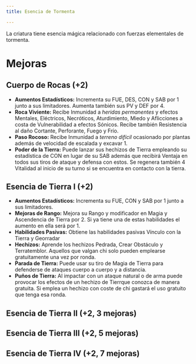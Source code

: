 ```yaml
---
title: Esencia de Tormenta

---
```


La criatura tiene esencia mágica relacionado con fuerzas elementales de tormenta.

# Mejoras

## Cuerpo de Rocas (+2)

- **Aumentos Estadísticos:** Incrementa su FUE, DES, CON y SAB por 1 junto a sus limitadores. Aumenta también sus PV y DEF por 4.
- **Roca Viviente:** Recibe Inmunidad a *heridas permanentes* y efectos Mentales, Eléctricos, Necróticos, Aturdimiento, Miedo y Aflicciones a costa de Vulnerabilidad a efectos Sónicos. Recibe también Resistencia al daño Cortante, Perforante, Fuego y Frío.
- **Paso Rocoso:** Recibe Inmunidad a *terreno difícil* ocasionado por plantas además de velocidad de escalada y excavar 1. 
- **Poder de la Tierra:** Puede lanzar sus hechizos de Tierra empleando su estadística de CON en lugar de su SAB además que recibirá Ventaja en todos sus tiros de ataque y defensa con estos. Se regenera también 4 Vitalidad al inicio de su turno si se encuentra en contacto con la tierra.

## Esencia de Tierra I (+2)

- **Aumentos Estadísticos:** Incrementa su FUE, CON y SAB por 1 junto a sus limitadores.
- **Mejoras de Rango:** Mejora su Rango y modificador en Magia y Ascendencia de Tierra por 2. Si ya tiene una de estas habilidades el aumento en ella será por 1. 
- **Habilidades Pasivas:** Obtiene las habilidades pasivas Vínculo con la Tierra y Georradar
- **Hechizos:** Aprende los hechizos Pedrada, Crear Obstáculo y Terratemblor. Aquellos que valgan chi solo pueden emplearse gratuitamente una vez por ronda.
- **Parada de Tierra:** Puede usar su tiro de Magia de Tierra para defenderse de ataques cuerpo a cuerpo y a distancia.
- **Puños de Tierra:** Al impactar con un ataque natural o de arma puede provocar los efectos de un hechizo de Tierrque conozca de manera gratuita. Si emplea un hechizo con coste de chi gastará el uso gratuito que tenga esa ronda.

## Esencia de Tierra II (+2, 3 mejoras)

## Esencia de Tierra III (+2, 5 mejoras)

## Esencia de Tierra IV (+2, 7 mejoras)
